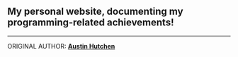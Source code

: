 <h2>My personal website, documenting my programming-related achievements!</h2>
  <hr>
ORIGINAL AUTHOR: <u><b>Austin Hutchen </b></u> 

